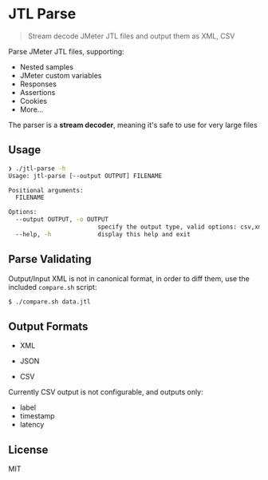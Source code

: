 # JTL Parse
> Stream decode JMeter JTL files and output them as XML, CSV

Parse JMeter JTL files, supporting:

- Nested samples
- JMeter custom variables
- Responses
- Assertions
- Cookies
- More...

The parser is a **stream decoder**, meaning it's safe to use
for very large files

## Usage

```bash
❯ ./jtl-parse -h
Usage: jtl-parse [--output OUTPUT] FILENAME

Positional arguments:
  FILENAME

Options:
  --output OUTPUT, -o OUTPUT
                         specify the output type, valid options: csv,xml,json [default: json]
  --help, -h             display this help and exit
```

## Parse Validating

Output/Input XML is not in canonical format, in order to diff them,
use the included `compare.sh` script:

```bash
$ ./compare.sh data.jtl
```

## Output Formats

- XML

- JSON

- CSV

Currently CSV output is not configurable, and outputs only:
- label
- timestamp
- latency

## License

MIT
